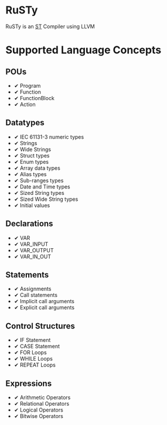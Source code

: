 # RuSTy

RuSTy is an [ST](https://en.wikipedia.org/wiki/Structured_text) Compiler using LLVM

# Supported Language Concepts
## POUs
- ✔ Program
- ✔ Function
- ✔ FunctionBlock
- ✔ Action

## Datatypes
- ✔ IEC 61131-3 numeric types
- ✔ Strings
- ✔ Wide Strings
- ✔ Struct types
- ✔ Enum types
- ✔ Array data types
- ✔ Alias types
- ✔ Sub-ranges types
- ✔ Date and Time types
- ✔ Sized String types
- ✔ Sized Wide String types
- ✔ Initial values

## Declarations
- ✔ VAR
- ✔ VAR_INPUT
- ✔ VAR_OUTPUT
- ✔ VAR_IN_OUT

## Statements
- ✔ Assignments
- ✔ Call statements
- ✔ Implicit call arguments
- ✔ Explicit call arguments

## Control Structures
- ✔ IF Statement
- ✔ CASE Statement
- ✔ FOR Loops
- ✔ WHILE Loops
- ✔ REPEAT Loops

## Expressions
- ✔ Arithmetic Operators
- ✔ Relational Operators
- ✔ Logical Operators
- ✔ Bitwise Operators
